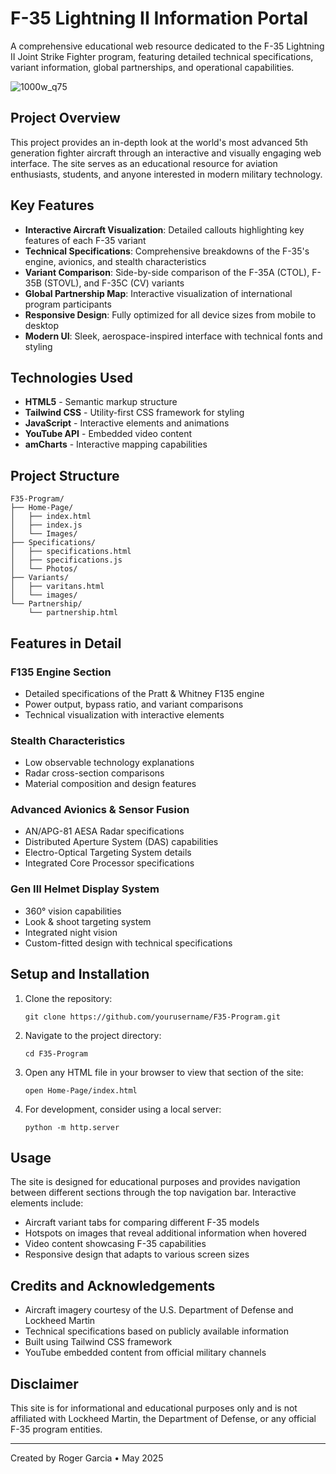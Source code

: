# F-35 Lightning II Information Portal

A comprehensive educational web resource dedicated to the F-35 Lightning II Joint Strike Fighter program, featuring detailed technical specifications, variant information, global partnerships, and operational capabilities.

![1000w_q75](https://github.com/user-attachments/assets/9b9c9a6b-dd38-4a5e-a8ea-0351f6e23309)


## Project Overview

This project provides an in-depth look at the world's most advanced 5th generation fighter aircraft through an interactive and visually engaging web interface. The site serves as an educational resource for aviation enthusiasts, students, and anyone interested in modern military technology.

## Key Features

- **Interactive Aircraft Visualization**: Detailed callouts highlighting key features of each F-35 variant
- **Technical Specifications**: Comprehensive breakdowns of the F-35's engine, avionics, and stealth characteristics
- **Variant Comparison**: Side-by-side comparison of the F-35A (CTOL), F-35B (STOVL), and F-35C (CV) variants
- **Global Partnership Map**: Interactive visualization of international program participants
- **Responsive Design**: Fully optimized for all device sizes from mobile to desktop
- **Modern UI**: Sleek, aerospace-inspired interface with technical fonts and styling

## Technologies Used

- **HTML5** - Semantic markup structure
- **Tailwind CSS** - Utility-first CSS framework for styling
- **JavaScript** - Interactive elements and animations
- **YouTube API** - Embedded video content
- **amCharts** - Interactive mapping capabilities

## Project Structure

```
F35-Program/
├── Home-Page/
│   ├── index.html
│   ├── index.js
│   └── Images/
├── Specifications/
│   ├── specifications.html
│   ├── specifications.js
│   └── Photos/
├── Variants/
│   ├── varitans.html
│   └── images/
└── Partnership/
    └── partnership.html
```

## Features in Detail

### F135 Engine Section
- Detailed specifications of the Pratt & Whitney F135 engine
- Power output, bypass ratio, and variant comparisons
- Technical visualization with interactive elements

### Stealth Characteristics
- Low observable technology explanations
- Radar cross-section comparisons
- Material composition and design features

### Advanced Avionics & Sensor Fusion
- AN/APG-81 AESA Radar specifications
- Distributed Aperture System (DAS) capabilities
- Electro-Optical Targeting System details
- Integrated Core Processor specifications

### Gen III Helmet Display System
- 360° vision capabilities
- Look & shoot targeting system
- Integrated night vision
- Custom-fitted design with technical specifications

## Setup and Installation

1. Clone the repository:
   ```
   git clone https://github.com/yourusername/F35-Program.git
   ```

2. Navigate to the project directory:
   ```
   cd F35-Program
   ```

3. Open any HTML file in your browser to view that section of the site:
   ```
   open Home-Page/index.html
   ```

4. For development, consider using a local server:
   ```
   python -m http.server
   ```

## Usage

The site is designed for educational purposes and provides navigation between different sections through the top navigation bar. Interactive elements include:

- Aircraft variant tabs for comparing different F-35 models
- Hotspots on images that reveal additional information when hovered
- Video content showcasing F-35 capabilities
- Responsive design that adapts to various screen sizes

## Credits and Acknowledgements

- Aircraft imagery courtesy of the U.S. Department of Defense and Lockheed Martin
- Technical specifications based on publicly available information
- Built using Tailwind CSS framework
- YouTube embedded content from official military channels

## Disclaimer

This site is for informational and educational purposes only and is not affiliated with Lockheed Martin, the Department of Defense, or any official F-35 program entities.

---

Created by Roger Garcia • May 2025
